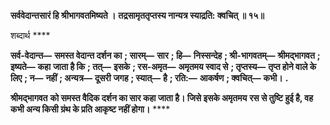 **सर्ववेदान्तसारं हि श्रीभागवतमिष्यते ।** **तद्रसामृततृप्तस्य नान्यत्र स्याद्रति: क्वचित् ॥ १५॥** 

शब्दार्थ **** 

**सर्व-वेदान्त—** **समस्त वेदान्त दर्शन का** **; सारम्—** **सार** **; हि—** **निस्सन्देह** **; श्री-भागवतम्—** **श्रीमद्भागवत** **; इष्यते—** **कहा** **जाता है कि** **; तत्—** **इसके** **; रस-अमृत—** **अमृतमय स्वाद से** **; तृप्तस्य—** **तृप्त होने वाले के लिए** **; न—** **नहीं** **; अन्यत्र—** **दूसरी** **जगह** **; स्यात्—** **है** **; रति:—** **आकर्षण** **; क्वचित्—** **कभी।** **.** 

**श्रीमद्भागवत** **को समस्त वैदिक दर्शन का सार कहा जाता है। जिसे इसके अमृतमय** **रस से तुष्टि हुई है, वह कभी अन्य किसी ग्रंथ के प्रति आकृष्ट नहीं होगा।** **** 